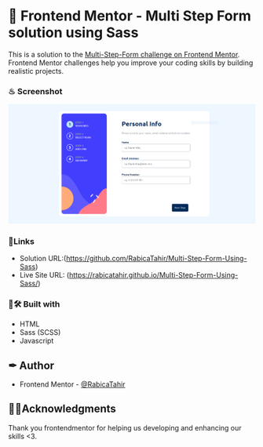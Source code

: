 

# 🎯 Frontend Mentor - Multi Step Form solution using Sass

This is a solution to the [Multi-Step-Form challenge on Frontend Mentor](https://www.frontendmentor.io/profile/RabicaTahir). Frontend Mentor challenges help you improve your coding skills by building realistic projects.


### ♨ Screenshot

![](Multi-Step-Form-by-rabica.PNG)


### 🔗Links
- Solution URL:(https://github.com/RabicaTahir/Multi-Step-Form-Using-Sass)
- Live Site URL: (https://rabicatahir.github.io/Multi-Step-Form-Using-Sass/)



### 🎨🛠 Built with

- HTML
- Sass (SCSS)
- Javascript





## ✒ Author

- Frontend Mentor - [@RabicaTahir](https://www.frontendmentor.io/profile/RabicaTahir)


## 📍📌Acknowledgments

Thank you frontendmentor for helping us developing and enhancing our skills <3.

